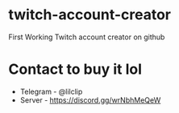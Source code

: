 # twitch-account-creator
First Working Twitch account creator on github

# Contact to buy it lol
* Telegram - @lilclip
* Server - https://discord.gg/wrNbhMeQeW
